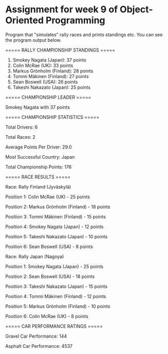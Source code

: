# Assignment for week 9 of Object-Oriented Programming
Program that "simulates" rally races and prints standings etc. You can see the program output below.

===== RALLY CHAMPIONSHIP STANDINGS =====
1. Smokey Nagata (Japan): 37 points
2. Colin McRae (UK): 33 points
3. Markus Grönholm (Finland): 28 points
4. Tommi Mäkinen (Finland): 27 points
5. Sean Boswell (USA): 26 points
6. Takeshi Nakazato (Japan): 25 points

===== CHAMPIONSHIP LEADER =====

Smokey Nagata with 37 points

===== CHAMPIONSHIP STATISTICS =====

Total Drivers: 6

Total Races: 2

Average Points Per Driver: 29.0

Most Successful Country: Japan

Total Championship Points: 176

===== RACE RESULTS =====

Race: Rally Finland (Jyväskylä)

Position 1: Colin McRae (UK) - 25 points

Position 2: Markus Grönholm (Finland) - 18 points

Position 3: Tommi Mäkinen (Finland) - 15 points

Position 4: Smokey Nagata (Japan) - 12 points

Position 5: Takeshi Nakazato (Japan) - 10 points

Position 6: Sean Boswell (USA) - 8 points


Race: Rally Japan (Nagoya)

Position 1: Smokey Nagata (Japan) - 25 points

Position 2: Sean Boswell (USA) - 18 points

Position 3: Takeshi Nakazato (Japan) - 15 points

Position 4: Tommi Mäkinen (Finland) - 12 points

Position 5: Markus Grönholm (Finland) - 10 points

Position 6: Colin McRae (UK) - 8 points

===== CAR PERFORMANCE RATINGS =====

Gravel Car Performance: 144

Asphalt Car Performance: 4537
